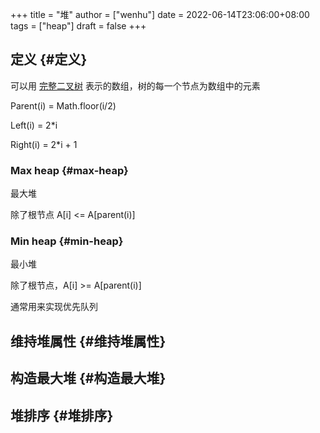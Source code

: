 +++
title = "堆"
author = ["wenhu"]
date = 2022-06-14T23:06:00+08:00
tags = ["heap"]
draft = false
+++

## 定义 {#定义}

可以用 [完整二叉树](./tree/#complete) 表示的数组，树的每一个节点为数组中的元素

Parent(i) = Math.floor(i/2)

Left(i) = 2\*i

Right(i) = 2\*i + 1


### Max heap {#max-heap}

最大堆

除了根节点 A[i] &lt;= A[parent(i)]


### Min heap {#min-heap}

最小堆

除了根节点，A[i] &gt;= A[parent(i)]

通常用来实现优先队列


## 维持堆属性 {#维持堆属性}


## 构造最大堆 {#构造最大堆}


## 堆排序 {#堆排序}
